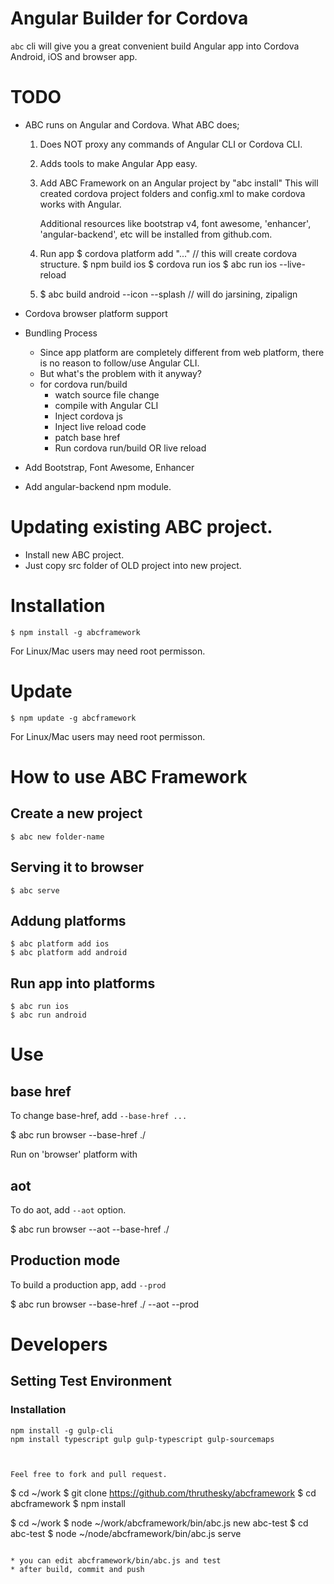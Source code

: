 # Angular Builder for Cordova

`abc` cli will give you a great convenient  build Angular app into Cordova Android, iOS and browser app.



# TODO

* ABC runs on Angular and Cordova. What ABC does;
    1. Does NOT proxy any commands of Angular CLI or Cordova CLI.
    2. Adds tools to make Angular App easy.

    3. Add ABC Framework on an Angular project by "abc install"
        This will created cordova project folders and config.xml to make cordova works with Angular.

        Additional resources like bootstrap v4, font awesome, 'enhancer', 'angular-backend', etc will be installed from github.com.


    4. Run app
        $ cordova platform add "..."    // this will create cordova structure.
        $ npm build ios
        $ cordova run ios
        $ abc run ios --live-reload

    5. $ abc build android --icon --splash // will do jarsining, zipalign


* Cordova browser platform support
* Bundling Process
    * Since app platform are completely different from web platform, there is no reason to follow/use Angular CLI.
    * But what's the problem with it anyway?
    * for cordova run/build
        * watch source file change
        * compile with Angular CLI
        * Inject cordova js
        * Inject live reload code
        * patch base href
        * Run cordova run/build OR live reload

* Add Bootstrap, Font Awesome, Enhancer
* Add angular-backend npm module.


# Updating existing ABC project.

* Install new ABC project.
* Just copy src folder of OLD project into new project.



# Installation

````
$ npm install -g abcframework
````
For Linux/Mac users may need root permisson.

# Update

````
$ npm update -g abcframework
````
For Linux/Mac users may need root permisson.



# How to use ABC Framework

## Create a new project

````
$ abc new folder-name
````

## Serving it to browser

````
$ abc serve
````

## Addung platforms

````
$ abc platform add ios
$ abc platform add android
````

## Run app into platforms

````
$ abc run ios
$ abc run android
````





# Use

## base href

To change base-href, add `--base-href ...`

$ abc run browser --base-href ./

Run on 'browser' platform with <BASE HREF='./'>



## aot

To do aot, add `--aot` option.

$ abc run browser --aot --base-href ./


## Production mode

To build a production app, add `--prod`

$ abc run browser --base-href ./ --aot --prod





# Developers

## Setting Test Environment


### Installation

````
npm install -g gulp-cli
npm install typescript gulp gulp-typescript gulp-sourcemaps



Feel free to fork and pull request.

````
$ cd ~/work
$ git clone https://github.com/thruthesky/abcframework
$ cd abcframework
$ npm install

$ cd ~/work
$ node ~/work/abcframework/bin/abc.js new abc-test
$ cd abc-test
$ node ~/node/abcframework/bin/abc.js serve
````

* you can edit abcframework/bin/abc.js and test
* after build, commit and push

